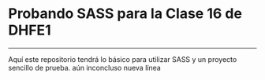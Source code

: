 # Probando SASS para la Clase 16 de DHFE1
----------------------------------------------
Aquí este repositorio tendrá lo básico para utilizar SASS y un proyecto sencillo de prueba.
aún inconcluso nueva línea
